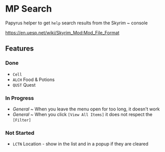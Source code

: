 # MP Search

Papyrus helper to get `help` search results from the Skyrim ~ console

https://en.uesp.net/wiki/Skyrim_Mod:Mod_File_Format

## Features

### Done

- `Cell`
- `ALCH` Food & Potions
- `QUST` Quest

### In Progress

- _General_ ~ When you leave the menu open for too long, it doesn't work
- _General_ ~ When you click `[View All Items]` it does not respect the `[Filter]`

### Not Started

- `LCTN` Location - show in the list and in a popup if they are cleared